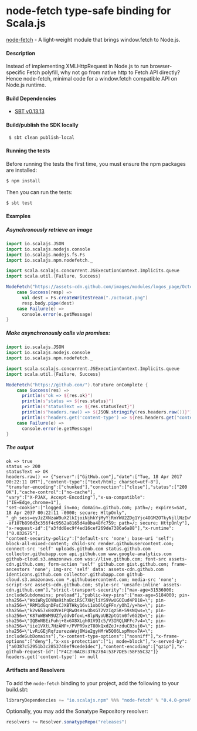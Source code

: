 node-fetch type-safe binding for Scala.js
==========================================
[node-fetch](https://www.npmjs.com/package/node-fetch) - A light-weight module that brings window.fetch to Node.js.

#### Description

Instead of implementing XMLHttpRequest in Node.js to run browser-specific Fetch polyfill, 
why not go from native http to Fetch API directly? Hence node-fetch, minimal code for a window.fetch 
compatible API on Node.js runtime.

#### Build Dependencies

* [SBT v0.13.13](http://www.scala-sbt.org/download.html)

#### Build/publish the SDK locally

```bash
 $ sbt clean publish-local
```

#### Running the tests

Before running the tests the first time, you must ensure the npm packages are installed:

```bash
$ npm install
```

Then you can run the tests:

```bash
$ sbt test
```

#### Examples

##### Asynchronously retrieve an image

```scala
import io.scalajs.JSON
import io.scalajs.nodejs.console
import io.scalajs.nodejs.fs.Fs
import io.scalajs.npm.nodefetch._

import scala.scalajs.concurrent.JSExecutionContext.Implicits.queue
import scala.util.{Failure, Success}

NodeFetch("https://assets-cdn.github.com/images/modules/logos_page/Octocat.png").toFuture onComplete {
    case Success(resp) =>
      val dest = Fs.createWriteStream("./octocat.png")
      resp.body.pipe(dest)
    case Failure(e) =>
      console.error(e.getMessage)
}
```

##### Make asynchronously calls via promises:

```scala
import io.scalajs.JSON
import io.scalajs.nodejs.console
import io.scalajs.npm.nodefetch._

import scala.scalajs.concurrent.JSExecutionContext.Implicits.queue
import scala.util.{Failure, Success}

NodeFetch("https://github.com/").toFuture onComplete {
    case Success(res) =>
      println(s"ok => ${res.ok}")
      println(s"status => ${res.status}")
      println(s"statusText => ${res.statusText}")
      println(s"headers.raw() => ${JSON.stringify(res.headers.raw())}")
      println(s"headers.get('content-type') => ${res.headers.get("content-type").orNull}")
    case Failure(e) =>
      console.error(e.getMessage)
}
```

##### The output

```
ok => true
status => 200
statusText => OK
headers.raw() => {"server":["GitHub.com"],"date":["Tue, 18 Apr 2017 00:22:11 GMT"],"content-type":["text/html; charset=utf-8"],
"transfer-encoding":["chunked"],"connection":["close"],"status":["200 OK"],"cache-control":["no-cache"],
"vary":["X-PJAX, Accept-Encoding"],"x-ua-compatible":["IE=Edge,chrome=1"],
"set-cookie":["logged_in=no; domain=.github.com; path=/; expires=Sat, 18 Apr 2037 00:22:11 -0000; secure; HttpOnly",
"_gh_sess=eyJzZXNzaW9uX2lkIjoiNjhkYjMyYjRmYWU2ZDg1Yjc4OGM2OTkyNjllNzIwYjkiLCJfY3NyZl90b2tlbiI6Im5QSUJJMkdCcjdyYStqMlkrSTJGcHozZUVRd0RCMThySzNjdEhXQXNNNE09In0%3D--af107b896d3c356f4c9562a8165d4a0ba48fc759; path=/; secure; HttpOnly"],
"x-request-id":["a3fdd8ec9f4ed16cef269de7386a6a88"],"x-runtime":["0.032675"],
"content-security-policy":["default-src 'none'; base-uri 'self'; block-all-mixed-content; child-src render.githubusercontent.com; connect-src 'self' uploads.github.com status.github.com collector.githubapp.com api.github.com www.google-analytics.com github-cloud.s3.amazonaws.com wss://live.github.com; font-src assets-cdn.github.com; form-action 'self' github.com gist.github.com; frame-ancestors 'none'; img-src 'self' data: assets-cdn.github.com identicons.github.com collector.githubapp.com github-cloud.s3.amazonaws.com *.githubusercontent.com; media-src 'none'; script-src assets-cdn.github.com; style-src 'unsafe-inline' assets-cdn.github.com"],"strict-transport-security":["max-age=31536000; includeSubdomains; preload"],"public-key-pins":["max-age=5184000; pin-sha256=\"WoiWRyIOVNa9ihaBciRSC7XHjliYS9VwUGOIud4PB18=\"; pin-sha256=\"RRM1dGqnDFsCJXBTHky16vi1obOlCgFFn/yOhI/y+ho=\"; pin-sha256=\"k2v657xBsOVe1PQRwOsHsw3bsGT2VzIqz5K+59sNQws=\"; pin-sha256=\"K87oWBWM9UZfyddvDfoxL+8lpNyoUB2ptGtn0fv6G2Q=\"; pin-sha256=\"IQBnNBEiFuhj+8x6X8XLgh01V9Ic5/V3IRQLNFFc7v4=\"; pin-sha256=\"iie1VXtL7HzAMF+/PVPR9xzT80kQxdZeJ+zduCB3uj0=\"; pin-sha256=\"LvRiGEjRqfzurezaWuj8Wie2gyHMrW5Q06LspMnox7A=\"; includeSubDomains"],"x-content-type-options":["nosniff"],"x-frame-options":["deny"],"x-xss-protection":["1; mode=block"],"x-served-by":["a0387c52951b3c2853740ef9cede1dec"],"content-encoding":["gzip"],"x-github-request-id":["F4C2:6ACB:37627B4:53F7DE5:58F55C32"]}
headers.get('content-type') => null
```

#### Artifacts and Resolvers

To add the `node-fetch` binding to your project, add the following to your build.sbt:  

```sbt
libraryDependencies += "io.scalajs.npm" %%% "node-fetch" % "0.4.0-pre4"
```

Optionally, you may add the Sonatype Repository resolver:

```sbt   
resolvers += Resolver.sonatypeRepo("releases") 
```